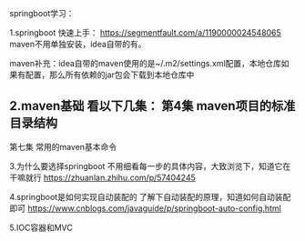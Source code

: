 springboot学习：

1.springboot 快速上手：
https://segmentfault.com/a/1190000024548065
maven不用单独安装，idea自带的有。

maven补充：idea自带的maven使用的是~/.m2/settings.xml配置，本地仓库如果有配置，那么所有依赖的jar包会下载到本地仓库中

2.maven基础
看以下几集：
第4集 maven项目的标准目录结构
--- 
第七集 常用的maven基本命令

3.为什么要选择springboot
不用细看每一步的具体内容，大致浏览下，知道它在干嘛就行
https://zhuanlan.zhihu.com/p/57404245

4.springboot是如何实现自动装配的
了解下自动装配的原理，知道如何自动装配即可
https://www.cnblogs.com/javaguide/p/springboot-auto-config.html

5.IOC容器和MVC